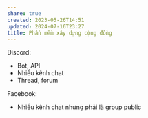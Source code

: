 ```yaml
---
share: true
created: 2023-05-26T14:51
updated: 2024-07-16T23:27
title: Phần mềm xây dựng cộng đồng
---
```

Discord:
- Bot, API
- Nhiều kênh chat
- Thread, forum

Facebook:
- Nhiều kênh chat nhưng phải là group public
